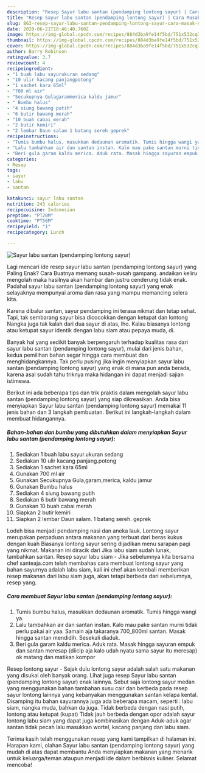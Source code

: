 ```yaml
---
description: "Resep Sayur labu santan (pendamping lontong sayur) | Cara Masak Sayur labu santan (pendamping lontong sayur) Yang Mudah Dan Praktis"
title: "Resep Sayur labu santan (pendamping lontong sayur) | Cara Masak Sayur labu santan (pendamping lontong sayur) Yang Mudah Dan Praktis"
slug: 863-resep-sayur-labu-santan-pendamping-lontong-sayur-cara-masak-sayur-labu-santan-pendamping-lontong-sayur-yang-mudah-dan-praktis
date: 2020-06-21T18:46:40.760Z
image: https://img-global.cpcdn.com/recipes/884d3ba9fe14f5bd/751x532cq70/sayur-labu-santan-pendamping-lontong-sayur-foto-resep-utama.jpg
thumbnail: https://img-global.cpcdn.com/recipes/884d3ba9fe14f5bd/751x532cq70/sayur-labu-santan-pendamping-lontong-sayur-foto-resep-utama.jpg
cover: https://img-global.cpcdn.com/recipes/884d3ba9fe14f5bd/751x532cq70/sayur-labu-santan-pendamping-lontong-sayur-foto-resep-utama.jpg
author: Barry Robinson
ratingvalue: 3.7
reviewcount: 4
recipeingredient:
- "1 buah labu sayurukuran sedang"
- "10 ulir kacang panjangpotong"
- "1 sachet kara 65ml"
- "700 ml air"
- "Secukupnya Gulagarammerica kaldu jamur"
- " Bumbu halus"
- "4 siung bawang putih"
- "6 butir bawang merah"
- "10 buah cabai merah"
- "2 butir kemiri"
- "2 lembar Daun salam 1 batang sereh geprek"
recipeinstructions:
- "Tumis bumbu halus, masukkan dedaunan aromatik. Tumis hingga wangi ya."
- "Lalu tambahkan air dan santan instan. Kalo mau pake santan murni tidak perlu pakai air yaa. Samain aja takaranya 700_800ml santan. Masak hingga santan mendidih. Sesekali diaduk."
- "Beri gula garam kaldu merica. Aduk rata. Masak hingga sayuran empuk dan santan meresap (diicip aja kalo udah nyatu sama sayur itu meresap) ok matang dan matikan kompor"
categories:
- Resep
tags:
- sayur
- labu
- santan

katakunci: sayur labu santan 
nutrition: 243 calories
recipecuisine: Indonesian
preptime: "PT20M"
cooktime: "PT56M"
recipeyield: "1"
recipecategory: Lunch

---
```



![Sayur labu santan (pendamping lontong sayur)](https://img-global.cpcdn.com/recipes/884d3ba9fe14f5bd/751x532cq70/sayur-labu-santan-pendamping-lontong-sayur-foto-resep-utama.jpg)

Lagi mencari ide resep sayur labu santan (pendamping lontong sayur) yang Paling Enak? Cara Buatnya memang susah-susah gampang. andaikan keliru mengolah maka hasilnya akan hambar dan justru cenderung tidak enak. Padahal sayur labu santan (pendamping lontong sayur) yang enak selayaknya mempunyai aroma dan rasa yang mampu memancing selera kita.

Karena dibalur santan, sayur pendamping ini terasa nikmat dan tetap sehat. Tapi, tak sembarang sayur bisa dicocokkan dengan ketupat dan lontong Nangka juga tak kalah dari dua sayur di atas, lho. Kalau biasanya lontong atau ketupat sayur identik dengan labu siam atau pepaya muda, di.

Banyak hal yang sedikit banyak berpengaruh terhadap kualitas rasa dari sayur labu santan (pendamping lontong sayur), mulai dari jenis bahan, kedua pemilihan bahan segar hingga cara membuat dan menghidangkannya. Tak perlu pusing jika ingin menyiapkan sayur labu santan (pendamping lontong sayur) yang enak di mana pun anda berada, karena asal sudah tahu triknya maka hidangan ini dapat menjadi sajian istimewa.


Berikut ini ada beberapa tips dan trik praktis dalam mengolah sayur labu santan (pendamping lontong sayur) yang siap dikreasikan. Anda bisa menyiapkan Sayur labu santan (pendamping lontong sayur) memakai 11 jenis bahan dan 3 langkah pembuatan. Berikut ini langkah-langkah dalam membuat hidangannya.

<!--inarticleads1-->

##### Bahan-bahan dan bumbu yang dibutuhkan dalam menyiapkan Sayur labu santan (pendamping lontong sayur):

1. Sediakan 1 buah labu sayur.ukuran sedang
1. Sediakan 10 ulir kacang panjang.potong
1. Sediakan 1 sachet kara 65ml
1. Gunakan 700 ml air
1. Gunakan Secukupnya Gula,garam,merica, kaldu jamur
1. Gunakan  Bumbu halus
1. Sediakan 4 siung bawang putih
1. Sediakan 6 butir bawang merah
1. Gunakan 10 buah cabai merah
1. Siapkan 2 butir kemiri
1. Siapkan 2 lembar Daun salam. 1 batang sereh. geprek


Lodeh bisa menjadi pendamping nasi dan aneka lauk. Lontong sayur merupakan perpaduan antara makanan yang terbuat dari beras kukus dengan kuah Biasanya lontong sayur sering dijadikan menu sarapan pagi yang nikmat. Makanan ini diracik dari Jika labu siam sudah lunak, tambahkan santan. Resep sayur labu siam - Jika sebelumnya kita bersama chef santeaja.com telah membahas cara membuat lontong sayur yang bahan sayurnya adalah labu siam, kali ini chef akan kembali memberikan resep makanan dari labu siam juga, akan tetapi berbeda dari sebelumnya, resep yang. 

<!--inarticleads2-->

##### Cara membuat Sayur labu santan (pendamping lontong sayur):

1. Tumis bumbu halus, masukkan dedaunan aromatik. Tumis hingga wangi ya.
1. Lalu tambahkan air dan santan instan. Kalo mau pake santan murni tidak perlu pakai air yaa. Samain aja takaranya 700_800ml santan. Masak hingga santan mendidih. Sesekali diaduk.
1. Beri gula garam kaldu merica. Aduk rata. Masak hingga sayuran empuk dan santan meresap (diicip aja kalo udah nyatu sama sayur itu meresap) ok matang dan matikan kompor


Resep lontong sayur - Sejak dulu lontong sayur adalah salah satu makanan yang disukai oleh banyak orang. Lihat juga resep Sayur labu santan (pendamping lontong sayur) enak lainnya. Sebut saja lontong sayur medan yang menggunakan bahan tambahan susu cair dan berbeda pada resep sayur lontong lainnya yang kebanyakan menggunakan santan kelapa kental. Disamping itu bahan sayurannya juga ada beberapa macam, seperti : labu siam, nangka muda, bahkan da juga. Tidak berbeda dengan nasi putih, lontong atau ketupat (kupat) Tidak jauh berbeda dengan opor adalah sayur lontong labu siam yang dapat juga kombinasikan dengan Aduk-aduk agar santan tidak pecah lalu masukkan wortel, kacang panjang dan labu siam. 

Terima kasih telah menggunakan resep yang kami tampilkan di halaman ini. Harapan kami, olahan Sayur labu santan (pendamping lontong sayur) yang mudah di atas dapat membantu Anda menyiapkan makanan yang menarik untuk keluarga/teman ataupun menjadi ide dalam berbisnis kuliner. Selamat mencoba!
